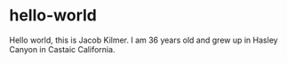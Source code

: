 # hello-world
Hello world, this is Jacob Kilmer. I am 36 years old and grew up in Hasley Canyon in Castaic California.
